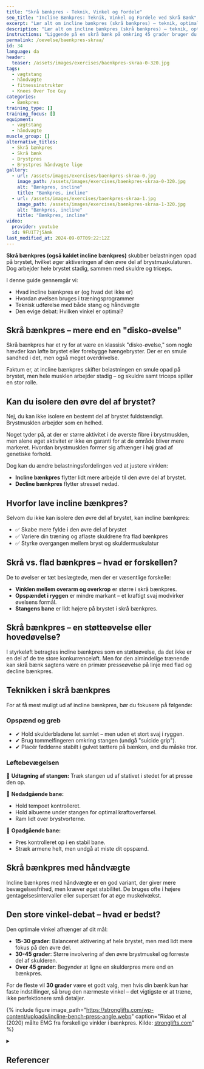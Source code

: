 ```yaml
---
title: "Skrå bænkpres - Teknik, Vinkel og Fordele"
seo_title: "Incline Bænkpres: Teknik, Vinkel og Fordele ved Skrå Bænk"
excerpt: "Lær alt om incline bænkpres (skrå bænkpres) – teknik, optimal vinkel og hvorfor øvelsen er en vigtig variation af bænkpres. Få en guide til både stang og håndvægte."
description: "Lær alt om incline bænkpres (skrå bænkpres) – teknik, optimal vinkel og hvorfor øvelsen er en vigtig variation af bænkpres. Få en guide til både stang og håndvægte."
instructions: "Liggende på en skrå bænk på omkring 45 grader bruger du enten håndvægte eller en vægtstang. Bevægelsen starter med strakte arme og vægten føres ned indtil albuerne er omkring 90 grader. Tilbage til udgangspunktet."
permalink: /oevelse/baenkpres-skraa/
id: 34
language: da
header:
  teaser: /assets/images/exercises/baenkpres-skraa-0-320.jpg
tags:
  - vægtstang
  - håndvægte
  - fitnessinstruktør
  - Knees Over Toe Guy
categories:
  - Bænkpres
training_type: []
training_focus: []
equipment:
  - vægtstang
  - håndvægte
muscle_group: []
alternative_titles:
  - Skrå bænkpres
  - Skrå bænk
  - Brystpres
  - Brystpres håndvægte lige
gallery:
  - url: /assets/images/exercises/baenkpres-skraa-0.jpg
    image_path: /assets/images/exercises/baenkpres-skraa-0-320.jpg
    alt: "Bænkpres, incline"
    title: "Bænkpres, incline"
  - url: /assets/images/exercises/baenkpres-skraa-1.jpg
    image_path: /assets/images/exercises/baenkpres-skraa-1-320.jpg
    alt: "Bænkpres, incline"
    title: "Bænkpres, incline"
video:
  provider: youtube
  id: 9FU1T7j5Amk
last_modified_at: 2024-09-07T09:22:12Z
---
```


**Skrå bænkpres (også kaldet incline bænkpres)** skubber belastningen opad på brystet, hvilket øger aktiveringen af den øvre del af brystmuskulaturen. Dog arbejder hele brystet stadig, sammen med skuldre og triceps.  

I denne guide gennemgår vi:  

- Hvad incline bænkpres er (og hvad det ikke er)  
- Hvordan øvelsen bruges i træningsprogrammer  
- Teknisk udførelse med både stang og håndvægte  
- Den evige debat: Hvilken vinkel er optimal?  

## Skrå bænkpres – mere end en "disko-øvelse"  

Skrå bænkpres har et ry for at være en klassisk "disko-øvelse," som nogle hævder kan løfte brystet eller forebygge hængebryster. Der er en smule sandhed i det, men også meget overdrivelse.  

Faktum er, at incline bænkpres skifter belastningen en smule opad på brystet, men hele musklen arbejder stadig – og skuldre samt triceps spiller en stor rolle.  


## Kan du isolere den øvre del af brystet?  

Nej, du kan ikke isolere en bestemt del af brystet fuldstændigt. Brystmusklen arbejder som en helhed.

Noget tyder på, at der er større aktivitet i de øverste fibre i brystmusklen, men alene øget aktivitet er ikke en garanti for at de område bliver mere markeret. Hvordan brystmusklen former sig afhænger i høj grad af genetiske forhold.

Dog kan du ændre belastningsfordelingen ved at justere vinklen:  

- **Incline bænkpres** flytter lidt mere arbejde til den øvre del af brystet.  
- **Decline bænkpres** flytter stresset nedad.  

## Hvorfor lave incline bænkpres?  

Selvom du ikke kan isolere den øvre del af brystet, kan incline bænkpres:  

- ✅ Skabe mere fylde i den øvre del af brystet  
- ✅ Variere din træning og aflaste skuldrene fra flad bænkpres  
- ✅ Styrke overgangen mellem bryst og skuldermuskulatur  

## Skrå vs. flad bænkpres – hvad er forskellen?  

De to øvelser er tæt beslægtede, men der er væsentlige forskelle: 

- **Vinklen mellem overarm og overkrop** er større i skrå bænkpres.  
- **Opspændet i ryggen** er mindre markant – et kraftigt svaj modvirker øvelsens formål.  
- **Stangens bane** er lidt højere på brystet i skrå bænkpres.  

## Skrå bænkpres – en støtteøvelse eller hovedøvelse?  

I styrkeløft betragtes incline bænkpres som en støtteøvelse, da det ikke er en del af de tre store konkurrenceløft. Men for den almindelige trænende kan skrå bænk sagtens være en primær presseøvelse på linje med flad og decline bænkpres.  

## Teknikken i skrå bænkpres  

For at få mest muligt ud af incline bænkpres, bør du fokusere på følgende:  

### **Opspænd og greb**  

- ✔ Hold skulderbladene let samlet – men uden et stort svaj i ryggen.  
- ✔ Brug tommelfingeren omkring stangen (undgå "suicide grip").  
- ✔ Placér fødderne stabilt i gulvet tættere på bænken, end du måske tror.  

### **Løftebevægelsen**  

🔹 **Udtagning af stangen:** Træk stangen ud af stativet i stedet for at presse den op.  

🔹 **Nedadgående bane:**  
- Hold tempoet kontrolleret.  
- Hold albuerne under stangen for optimal kraftoverførsel.  
- Ram lidt over brystvorterne.  

🔹 **Opadgående bane:**  
- Pres kontrolleret op i en stabil bane.  
- Stræk armene helt, men undgå at miste dit opspænd.  

## Skrå bænkpres med håndvægte  

Incline bænkpres med håndvægte er en god variant, der giver mere bevægelsesfrihed, men kræver øget stabilitet. De bruges ofte i højere gentagelsesintervaller eller supersæt for at øge muskelvækst.  

## Den store vinkel-debat – hvad er bedst?  

Den optimale vinkel afhænger af dit mål:  

- **15-30 grader**: Balanceret aktivering af hele brystet, men med lidt mere fokus på den øvre del.  
- **30-45 grader**: Større involvering af den øvre brystmuskel og forreste del af skulderen.  
- **Over 45 grader**: Begynder at ligne en skulderpres mere end en bænkpres.  

For de fleste vil **30 grader** være et godt valg, men hvis din bænk kun har faste indstillinger, så brug den nærmeste vinkel – det vigtigste er at træne, ikke perfektionere små detaljer.

{% include figure image_path="https://stronglifts.com/wp-content/uploads/incline-bench-press-angle.webp" caption="Ridao et al (2020) målte EMG fra forskellige vinkler i bænkpres. Kilde: [stronglifts.com](https://stronglifts.com/madcow-5x5/workout-guide/)" %}

<details markdown="1" class="references">
  <summary><h2 id="references">Referencer</h2></summary>

- Lauver, J. D., Cayot, T. E., & Scheuermann, B. W. (2016). Influence of bench angle on upper extremity muscular activation during bench press exercise. *European Journal of Sport Science*, 16(3), 309-316.  
- Luczak, J., Bosak, A., & Riemann, B. L. (2013). Shoulder muscle activation of novice and resistance trained women during variations of dumbbell press exercises. *Journal of Sports Medicine*, 2013.  
- Rodríguez-Ridao, D., Antequera-Vique, J. A., Martín-Fuentes, I., & Muyor, J. M. (2020). Effect of Five Bench Inclinations on the Electromyographic Activity of the Pectoralis Major, Anterior Deltoid, and Triceps Brachii during the Bench Press Exercise. *International Journal of Environmental Research and Public Health*, 17(19), 7339.  
</details>
